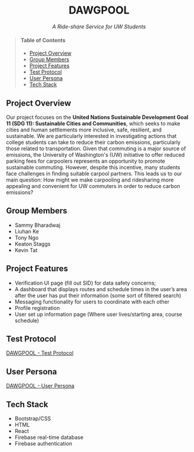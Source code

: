 <h1 align="center">DAWGPOOL</h1>

<p align="center"><em>A Ride-share Service for UW Students</em></p>

> #### Table of Contents
> * [Project Overview](#project-overview)
> * [Group Members](#group-members)
> * [Project Features](#project-features)
> * [Test Protocol](#test-protocol)
> * [User Persona](#user-persona)
> * [Tech Stack](#tech-stack)

## Project Overview
Our project focuses on the **United Nations Sustainable Development Goal 11 (SDG 11): Sustainable Cities and Communities**, which seeks to make cities and human settlements more inclusive, safe, resilient, and sustainable. We are particularly interested in investigating actions that college students can take to reduce their carbon emissions, particularly those related to transportation. Given that commuting is a major source of emissions, the University of Washington's (UW) initiative to offer reduced parking fees for carpoolers represents an opportunity to promote sustainable commuting. However, despite this incentive, many students face challenges in finding suitable carpool partners. This leads us to our main question: How might we make carpooling and ridesharing more appealing and convenient for UW commuters in order to reduce carbon emissions?

## Group Members
* Sammy Bharadwaj
* Liuhan Ke
* Tony Ngo
* Keaton Staggs
* Kevin Tat

## Project Features
* Verification UI page (fill out SID) for data safety concerns;
* A dashboard that displays routes and schedule times in the user’s area after the user has put their information (some sort of filtered search)
* Messaging functionality for users to coordinate with each other
* Profile registration
* User set up information page (Where user lives/starting area, course schedule)

## Test Protocol
[DAWGPOOL - Test Protocol](https://docs.google.com/document/d/1ef0123rIvZqWbsX1bZvfBQcCGYpn6cyOSQaJMGNBmu0/edit?usp=sharing)

## User Persona
[DAWGPOOL - User Persona](https://www.figma.com/design/mB8c3aOJaijj4SWSfetSkh/442%3A-User-Persona?node-id=0-1)

## Tech Stack
* Bootstrap/CSS
* HTML
* React
* Firebase real-time database 
* Firebase authentication 
